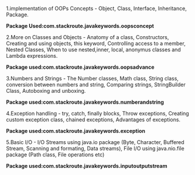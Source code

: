 1.implementation of OOPs Concepts - Object, Class, Interface, Inheritance, Package.

  ******Package Used:com.stackroute.javakeywords.oopsconcept******
        
2.More on Classes and Objects - Anatomy of a class, Constructors, Creating and using objects, this keyword,
  Controlling access to a member, Nested Classes, When to use nested,inner, local, anonymus classes and Lambda expressions.
  
  ******Package used:com.stackroute.javakeywords.oopsadvance******
  
  
3.Numbers and Strings - The Number classes, Math class, String class, conversion between numbers and string, Comparing strings,       StringBuilder Class, Autoboxing and unboxing.

  ******Package used:com.stackroute.javakeywords.numberandstring******
  
  
4.Exception handling - try, catch, finally blocks, Throw exceptions, Creating custom exception class, chained exceptions,             Advantages of exceptions.

 ******Package used:com.stackroute.javakeywords.exception******
 
 5.Basic I/O - I/O Streams using java.io package (Byte, Character, Buffered Stream, Scanning and formating, Data streams),  File I/O using java.nio.file package (Path class, File operations etc)
 
  ******Package used:com.stackroute.javakeywords.inputoutputstream******
